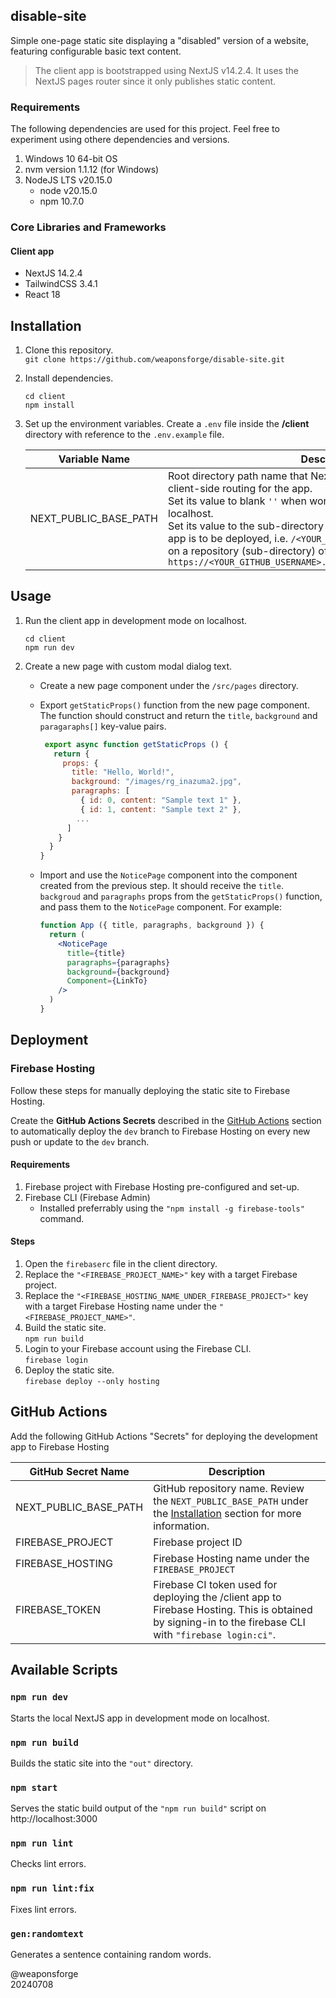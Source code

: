 ## disable-site

Simple one-page static site displaying a "disabled" version of a website, featuring configurable basic text content.

> The client app is bootstrapped using NextJS v14.2.4. It uses the NextJS pages router since it only publishes static content.

### Requirements

The following dependencies are used for this project. Feel free to experiment using othere dependencies and versions.

1. Windows 10 64-bit OS
2. nvm version 1.1.12 (for Windows)
3. NodeJS LTS v20.15.0
   - node v20.15.0
   - npm 10.7.0

### Core Libraries and Frameworks

#### Client app
  - NextJS 14.2.4
  - TailwindCSS 3.4.1
  - React 18

## Installation

1. Clone this repository.<br>
`git clone https://github.com/weaponsforge/disable-site.git`

2. Install dependencies.<br>
   ```
   cd client
   npm install
   ```

3. Set up the environment variables. Create a `.env` file inside the **/client** directory with reference to the `.env.example` file.

   | Variable Name | Description |
   | --- | --- |
   | NEXT_PUBLIC_BASE_PATH | Root directory path name that NextJS uses for assets, media and client-side routing for the app.<br>Set its value to blank `''` when working on development mode in localhost.<br>Set its value to the sub-directory name where the exported NextJS app is to be deployed, i.e. `/<YOUR_REPOSITORY_NAME>` when deploying on a repository (sub-directory) of a root GitHub Pages site, i.e, on<br>`https://<YOUR_GITHUB_USERNAME>.github.io/<YOUR_REPOSITORY_NAME>` |

## Usage

1. Run the client app in development mode on localhost.<br>
   ```
   cd client
   npm run dev
   ```

2. Create a new page with custom modal dialog text.
   - Create a new page component under the `/src/pages` directory.
   - Export `getStaticProps()` function from the new page component. The function should construct and return the `title`, `background` and `paragaraphs[]` key-value pairs.

      ```jsx
       export async function getStaticProps () {
         return {
           props: {
             title: "Hello, World!",
             background: "/images/rg_inazuma2.jpg",
             paragraphs: [
               { id: 0, content: "Sample text 1" },
               { id: 1, content: "Sample text 2" },
              ...
            ]
          }
        }
      }
      ```
   - Import and use the `NoticePage` component into the component created from the previous step. It should receive the `title`. `backgroud` and `paragraphs` props from the `getStaticProps()` function, and pass them to the `NoticePage` component. For example:

      ```jsx
      function App ({ title, paragraphs, background }) {
        return (
          <NoticePage
            title={title}
            paragraphs={paragraphs}
            background={background}
            Component={LinkTo}
          />
        )
      }
      ```


## Deployment

### Firebase Hosting

Follow these steps for manually deploying the static site to Firebase Hosting.

Create the **GitHub Actions Secrets** described in the [GitHub Actions](#github-actions) section to automatically deploy the `dev` branch to Firebase Hosting on every new push or update to the `dev` branch.

#### Requirements

1. Firebase project with Firebase Hosting pre-configured and set-up.
2. Firebase CLI (Firebase Admin)
   - Installed preferrably using the `"npm install -g firebase-tools"` command.

#### Steps

1. Open the `firebaserc` file in the client directory.
2. Replace the `"<FIREBASE_PROJECT_NAME>"` key with a target Firebase project.
3. Replace the `"<FIREBASE_HOSTING_NAME_UNDER_FIREBASE_PROJECT>"` key with a target Firebase Hosting name under the `"<FIREBASE_PROJECT_NAME>"`.
4. Build the static site.<br>
`npm run build`
5. Login to your Firebase account using the Firebase CLI.<br>
`firebase login`
6. Deploy the static site.<br>
`firebase deploy --only hosting`

## GitHub Actions

Add the following GitHub Actions "Secrets" for deploying the development app to Firebase Hosting

| GitHub Secret Name | Description |
| --- | --- |
| NEXT_PUBLIC_BASE_PATH | GitHub repository name. Review the `NEXT_PUBLIC_BASE_PATH` under the [Installation](#installation) section for more information. |
| FIREBASE_PROJECT | Firebase project ID |
| FIREBASE_HOSTING | Firebase Hosting name under the `FIREBASE_PROJECT` |
| FIREBASE_TOKEN | Firebase CI token used for deploying the /client app to Firebase Hosting. This is obtained by signing-in to the firebase CLI with `"firebase login:ci"`. |

## Available Scripts

### `npm run dev`

Starts the local NextJS app in development mode on localhost.

### `npm run build`

Builds the static site into the `"out"` directory.

### `npm start`

Serves the static build output of the `"npm run build"` script on http://localhost:3000

### `npm run lint`

Checks lint errors.

### `npm run lint:fix`

Fixes lint errors.

### `gen:randomtext`

Generates a sentence containing random words.

@weaponsforge<br>
20240708

